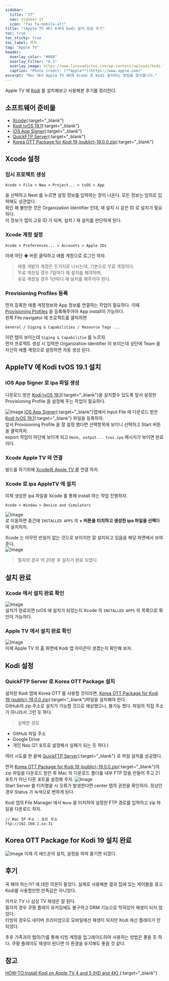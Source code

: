 ```yaml
---
sidebar:
  title: "IT"
  nav: sidebar-it
  icon: "fas fa-mobile-alt"
title: "[Apple TV 4K] 6세대 kodi 설치 성공 후기"
toc: true
toc_sticky: true
toc_label: 목차
tag: "Apple TV"
header:
  overlay_color: "#000"
  overlay_filter: "0.5"
  overlay_image: https://www.linuxadictos.com/wp-content/uploads/kodi-logo.jpg.webp
  caption: "Photo credit: [**Apple**](https://www.apple.com)"
excerpt: "Mac 에서 Apple TV 4K에 Xcode 로 Kodi 설치하는 방법을 알아봅니다."
---
```

Apple TV 에 [<i class="fas fa-link"></i> Kodi](/clean/dictionary/kodi) 를 설치해보고 사용해본 후기를 정리한다.


## 소프트웨어 준비물
* [<i class="fas fa-link"></i> Xcode](https://apps.apple.com/kr/app/xcode/id497799835?mt=12){:target="_blank"}
* [<i class="fas fa-link"></i> Kodi tvOS 19.1](https://kodi.tv/download/tvos){:target="_blank"}
* [<i class="fas fa-link"></i> iOS App Signer](https://www.iosappsigner.com/){:target="_blank"}
* [<i class="fas fa-link"></i> QuickFTP Server](https://apps.apple.com/kr/app/quickftp-server/id1451646819?mt=12){:target="_blank"}
* [<i class="fas fa-link"></i> Korea OTT Package for Kodi 19 (public)-19.0.0.zip](https://github.com/kym1088/tvingM){:target="_blank"}



## Xcode 설정
### 임시 프로젝트 생성
```
Xcode > File > New > Project... > tvOS > App
```
을 선택하고 Next 를 누르면 설정 정보를 입력하는 창이 나온다.
모든 정보는 임의로 입력해도 상관없다.  
확인 해 볼만한 것은 Organization Identifier 인데, 재 설치 시 같은 ID 로 설치가 필요하다.  
이 정보가 앱의 고유 ID 가 되며, 설치 / 재 설치를 판단하게 된다.

### Xcode 계정 설정
```
Xcode > Preferences... > Accounts > Apple IDs
```
아래 하단 ✚ 버튼 클릭하고 애플 계정으로 로그인 하자.

>애플 개발자 계정은 두가지로 나뉘는데, 기본으로 무료 계정이다.<br/>
무료 계정일 경우 7일마다 재 설치를 해야하며,<br/>
유료 계정일 경우 1년마다 재 설치를 해주어야 한다.  

### Provisioning Profiles 등록
먼저 등록한 애플 계정정보와 App 정보를 연결하는 작업이 필요하다. 이때
[<i class="fas fa-link"></i> Provisioning Profiles](/clean/dictionary/provisioning-profiles) 을 등록해주어야 App install이 가능하다.  
왼쪽 File navigator 에 프로젝트를 클릭하면 
```
General / Siging & Capabilities / Resource Tags ...
```
이런 탭이 보이는데 `Siging & Capabilitie` 를 누르자.  
먼저 프로젝트 생성 시 입력한 Organization Identifier 이 보이는데 상단에 Team 을 자신의 애플 계정으로 설정하면 자동 생성 된다.

## AppleTV 에 Kodi tvOS 19.1 설치
### iOS App Signer 로 ipa 파일 생성
다운로드 받은 [<i class="fas fa-link"></i> Kodi tvOS 19.1](https://kodi.tv/download/tvos){:target="_blank"}을 설치할수 있도록 앞서 설정한 Provisioning Profile 을 설정해 주는 작업이 필요하다.

![Image](https://drive.google.com/uc?export=view&id=1FIBh8itUCJL9oZkErErZKGlEeA5kRBY_)
[<i class="fas fa-link"></i> iOS App Signer](https://www.iosappsigner.com/){:target="_blank"}앱에서 Input File 에 다운로드 받은 [<i class="fas fa-link"></i> Kodi tvOS 19.1](https://kodi.tv/download/tvos){:target="_blank"} 파일을 등록하자.  
앞서 Provisioning Profile 을 잘 설정 했다면 선택항목에 보이니 선택하고 Start 버튼을 클릭하자.  
export 작업이 하단에 보이게 되고 `Done, output... tvos.ipa` 메시지가 보이면 완료이다.

### Xcode Apple TV 와 연결
빌드를 하기위해 [<i class="fas fa-link"></i>Xcode와 Apple TV ](http://127.0.0.1:4000/ios/xcode/xcode-build-apple-tv-4k/)를 연결 하자.

### Xcode 로 ipa AppleTV 에 설치
이제 생성한 ipa 파일을 Xcode 를 통해 install 하는 작업 진행하자.
```
Xcode > Window > Device and Simulators 
```
![Image](https://drive.google.com/uc?export=view&id=1oejbTzE4Y2PS1qowFYsupDyVx_J8KGl7)  
로 이동하면 중간에 `INSTALLED APPS` 의 **+ 버튼을 터치하고 생성한 ipa 파일을 선택**하여 설치하자.  


Xcode 는 아무런 반응이 없는 것으로 보이지만 잘 설치되고 있음을 해당 화면에서 보여준다.  
![Image](https://drive.google.com/uc?export=view&id=12gPtEikxwaOS3H3Lwt93FEEXQdS0CB-B)   
>필자의 경우 약 20분 후 설치가 완료 되었다.

## 설치 완료
### Xcode 에서 설치 완료 확인
![Image](https://drive.google.com/uc?export=view&id=1GaMO_af1Kx12HNBAC1KphK2IhpTyeLSz)  
설치가 완료되면 tvOS 에 설치가 되었는지 Xcode 의 `INSTALLED APPS` 의 목록으로 확인이 가능하다.  
### Apple TV 에서 설치 완료 확인
![Image](https://drive.google.com/uc?export=view&id=1hOJgf_2dHb4mdx8OFwTTmIK13ziCq7-8)  
이제 Apple TV 의 홈 화면에 Kodi 앱 아이콘이 생겼는지 확인해 보자.
## Kodi 설정
### QuickFTP Server 로 Korea OTT Package 설치
설치된 Kodi 앱에 Korea OTT 를 사용할 것이라면, [<i class="fas fa-link"></i> Korea OTT Package for Kodi 19 (public)-19.0.0.zip](https://github.com/kym1088/tvingM){:target="_blank"}파일을 설치해야 한다.  
GitHub의 zip 주소로 설치가 가능할 것으로 예상했으나, 불가능 했다. 파일의 직접 주소가 아니라서 그런 듯 하다.  

>실패한 경로
* GitHub 파일 주소
* Google Drive
* 개인 Nas (21 포트로 설정해서 실패가 되는 듯 하다.)

여러 시도를 한 끝에 [<i class="fas fa-link"></i> QuickFTP Server](https://apps.apple.com/kr/app/quickftp-server/id1451646819?mt=12){:target="_blank"} 로 파일 설치를 성공했다.

먼저 [<i class="fas fa-link"></i> Korea OTT Package for Kodi 19 (public)-19.0.0.zip](https://github.com/kym1088/tvingM){:target="_blank"}의 zip 파일을 다운로드 받은 후 Mac 의 다운로드 폴더를 내부 FTP 망을 만들어 주고 21 포트가 아닌 다른 포트를 설정해 주자.
![Image](https://drive.google.com/uc?export=view&id=1yCqZiq_6Vrz_P8Jjws7ePE0T1A_ikSAV)  
Start Server 를 터치했을 시 오류가 발생한다면 center 탭의 권한을 확인하자. 정상인 경우 Status 가 녹색으로 변하게 된다.

Kodi 앱의 File Manager 에서 `None` 을 터치하여 설정한 FTP 경로를 입력하고 zip 파일을 다운로드 하자.
```
// Mac IP 주소 : 포트 주소
ftp://192.168.1.xx:31 
```

## Korea OTT Package for Kodi 19 설치 완료
![Image](https://drive.google.com/uc?export=view&id=1_OPO3IA9gBhKDDlgXjm5OQWb_JEYB-ir)
이제 각 애드온의 설치, 설정을 하여 즐기면 되겠다.


## 후기
꼭 해야 하는가? 에 대한 의문이 들었다. 실제로 사용해본 결과 집에 있는 케이블을 끊고 Kodi를 사용할만한 만족감은 아니었다.

카카오 TV 나 삼성 TV 재생은 잘 된다.  
필자의 경우 쿠팡 플레이 유저임에도 불구하고 DRM 기능으로 막혀있어 재생이 되지 않았다.  
티빙의 경우도 네이버 프리미엄으로 모바일에선 재생이 되지만 Kodi 에선 플레이가 안되었다.  

추후 가족과의 협의(?)를 통해 티빙 계정을 업그레이드하여 사용하는 방법은 좋을 듯 하다.
쿠팡 플레이도 재생이 된다면 이 환경을 유지해도 좋을 것 같다. 

## 참고
[<i class="fas fa-link"></i> HOW-TO:Install Kodi on Apple TV 4 and 5 (HD and 4K)
](https://kodi.wiki/view/HOW-TO:Install_Kodi_on_Apple_TV_4_and_5_(HD_and_4K)){:target="_blank"}  
